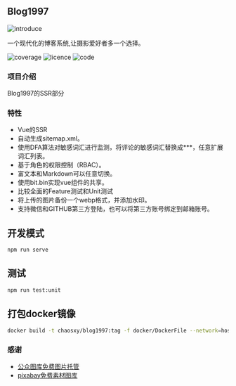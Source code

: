## Blog1997
![introduce](https://img.wenhairu.com/images/2023/01/06/7pe0S.png)

一个现代化的博客系统,让摄影爱好者多一个选择。

![coverage](https://img.shields.io/codecov/c/github/youLookLikeDelicious/blog1997)
![licence](https://img.shields.io/github/license/youLookLikeDelicious/blog1997)
![code](https://img.shields.io/github/languages/top/youLookLikeDelicious/blog1997)

### 项目介绍
Blog1997的SSR部分

### 特性
- Vue的SSR
- 自动生成sitemap.xml。
- 使用DFA算法对敏感词汇进行监测，将评论的敏感词汇替换成***，任意扩展词汇列表。
- 基于角色的权限控制（RBAC）。
- 富文本和Markdown可以任意切换。
- 使用bit.bin实现vue组件的共享。
- 比较全面的Feature测试和Unit测试
- 将上传的图片备份一个webp格式，并添加水印。
- 支持微信和GITHUB第三方登陆，也可以将第三方账号绑定到邮箱账号。

## 开发模式
```bash
npm run serve
```

## 测试
```bash
npm run test:unit
```

## 打包docker镜像
```bash
docker build -t chaosxy/blog1997:tag -f docker/DockerFile --network=host --target=app .
```
### 感谢
- [公众图库免费图片托管](https://img.wenhairu.com/)
- [pixabay免费素材图库](https://pixabay.com/)
